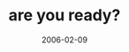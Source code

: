 ---
layout: base.njk
title : 'are you ready?' 
view_title : 'are you ready?' 
year : '2006' 
date : '2006-02-09' 
img_file : '/drawing/areyouready.png' 
html_file : 'areyouready' 
next_html : 'idontthinkiexist2.html' 
year_order : '62' 
permalink : "title/{{html_file}}.html"
---